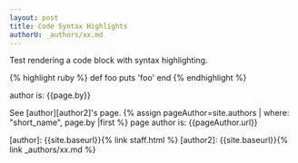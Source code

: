 ```yaml
---
layout: post
title: Code Syntax Highlights
authorU: _authors/xx.md
---
```

Test rendering a code block with syntax highlighting. 

{% highlight ruby %}
def foo
    puts 'foo'
end
{% endhighlight %}

author is: {{page.by}}

See [author][author2]'s page.
{% assign pageAuthor=site.authors | where: "short_name", page.by |first %}
page author is: {{pageAuthor.url}}


[author]: {{site.baseurl}}{% link staff.html  %}
[author2]: {{site.baseurl}}{% link _authors/xx.md %}
